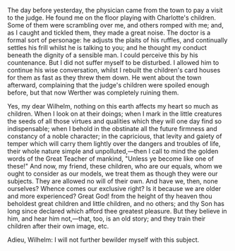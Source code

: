 The day before yesterday, the physician came from the town to pay a visit to the judge. He found me on the floor playing with Charlotte's children. Some of them were scrambling over me, and others romped with me; and, as I caught and tickled them, they made a great noise. The doctor is a formal sort of personage: he adjusts the plaits of his ruffles, and continually settles his frill whilst he is talking to you; and he thought my conduct beneath the dignity of a sensible man. I could perceive this by his countenance. But I did not suffer myself to be disturbed. I allowed him to continue his wise conversation, whilst I rebuilt the children's card houses for them as fast as they threw them down. He went about the town afterward, complaining that the judge's children were spoiled enough before, but that now Werther was completely ruining them.

Yes, my dear Wilhelm, nothing on this earth affects my heart so much as children. When I look on at their doings; when I mark in the little creatures the seeds of all those virtues and qualities which they will one day find so indispensable; when I behold in the obstinate all the future firmness and constancy of a noble character; in the capricious, that levity and gaiety of temper which will carry them lightly over the dangers and troubles of life, their whole nature simple and unpolluted,—then I call to mind the golden words of the Great Teacher of mankind, "Unless ye become like one of these!" And now, my friend, these children, who are our equals, whom we ought to consider as our models, we treat them as though they were our subjects. They are allowed no will of their own. And have we, then, none ourselves? Whence comes our exclusive right? Is it because we are older and more experienced? Great God! from the height of thy heaven thou beholdest great children and little children, and no others; and thy Son has long since declared which afford thee greatest pleasure. But they believe in him, and hear him not,—that, too, is an old story; and they train their children after their own image, etc.

Adieu, Wilhelm: I will not further bewilder myself with this subject.